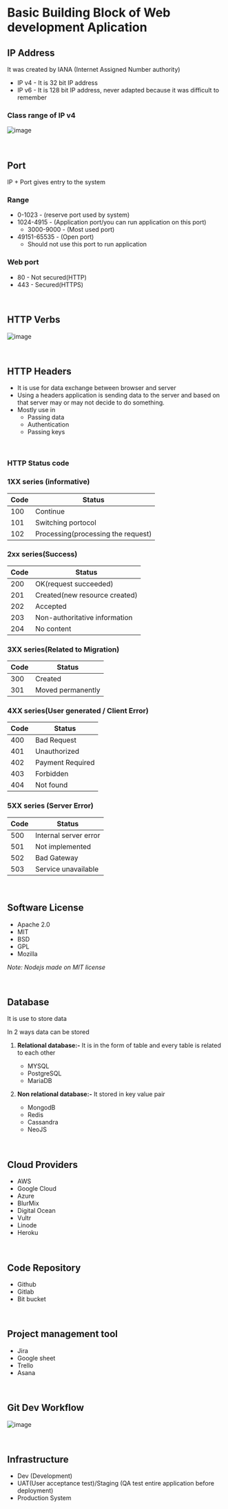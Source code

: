 # **Basic Building Block of Web development Aplication**

## **IP Address**
It was created by IANA (Internet Assigned Number authority)
* IP v4 -  It is 32 bit IP address
* IP v6 - It is 128 bit IP address, never adapted because it was difficult to remember

### Class range of IP v4
![image](./image/1.jpg)

<br/>

## **Port**
IP + Port gives entry to the system
### Range
* 0-1023 - (reserve port used by system)
* 1024-4915 - (Application port/you can run application on this port)
    * 3000-9000 - (Most used port)
* 49151-65535 - (Open port)
    * Should not use this port to run application
### Web port
* 80 - Not secured(HTTP)
* 443 - Secured(HTTPS)

<br/>

## **HTTP Verbs**
![image](./image/2.jpg)

<br/>

## **HTTP Headers**
* It is use for data exchange between browser and server
* Using a headers application is sending data to the server and based on that server may or may not decide to do something.
* Mostly use in
    * Passing data
    * Authentication
    * Passing keys

<br/>

### **HTTP Status code**
### 1XX series (informative)
| Code | Status                             |
|------|------------------------------------|
| 100  | Continue                           |
| 101  | Switching portocol                 |
| 102  | Processing(processing the request) |


### 2xx series(Success)
| Code | Status                        |
|------|-------------------------------|
| 200  | OK(request succeeded)         |
| 201  | Created(new resource created) |
| 202  | Accepted                      |
| 203  | Non-authoritative information |
| 204  | No content                    |


### 3XX series(Related to Migration)
| Code | Status            |
|------|-------------------|
| 300  | Created           |
| 301  | Moved permanently |


### 4XX series(User generated / Client Error)
| Code | Status           |
|------|------------------|
| 400  | Bad Request      |
| 401  | Unauthorized     |
| 402  | Payment Required |
| 403  | Forbidden        |
| 404  | Not found        |


### 5XX series (Server Error)
| Code | Status                |
|------|-----------------------|
| 500  | Internal server error |
| 501  | Not implemented       |
| 502  | Bad Gateway           |
| 503  | Service unavailable   |


<br/>

## **Software License**
* Apache 2.0
* MIT
* BSD
* GPL
* Mozilla

*Note: Nodejs made on MIT license*

<br/>

## **Database**
It is use to store data

In 2 ways data can be stored 
1. **Relational database:-**
	It is in the form of table and every table is related to each other
    * MYSQL
    * PostgreSQL
    * MariaDB

2. **Non relational database:-** 
	It stored in key value pair
    * MongodB
    * Redis
    * Cassandra
    * NeoJS 

<br/>

## **Cloud Providers**
* AWS
* Google Cloud
* Azure
* BlurMix
* Digital Ocean
* Vultr
* Linode
* Heroku

<br/>

## **Code Repository**
* Github
* Gitlab
* Bit bucket

<br/>

## **Project management tool**
* Jira
* Google sheet
* Trello
* Asana

<br/>

## **Git Dev Workflow**
![image](./image/3.jpg)

<br/>

## **Infrastructure**
* Dev (Development)
* UAT(User acceptance test)/Staging (QA test entire application before deployment)
* Production System




 

